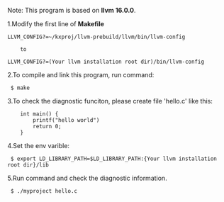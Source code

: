 Note: This program is based on **llvm 16.0.0**.

1.Modify the first line of **Makefile**

```
LLVM_CONFIG?=~/kxproj/llvm-prebuild/llvm/bin/llvm-config

	to

LLVM_CONFIG?=(Your llvm installation root dir)/bin/llvm-config
```

2.To compile and link this program, run command:

```
 $ make
```

3.To check the diagnostic funciton, please create file 'hello.c' like this:

```
	int main() {
		printf("hello world")
		return 0;
	}
```

4.Set the env varible:

```
 $ export LD_LIBRARY_PATH=$LD_LIBRARY_PATH:{Your llvm installation root dir}/lib
```

5.Run command and check the diagnostic information.

```
 $ ./myproject hello.c
```

